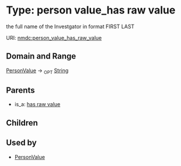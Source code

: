
# Type: person value_has raw value


the full name of the Investgator in format FIRST LAST

URI: [nmdc:person_value_has_raw_value](https://microbiomedata/meta/person_value_has_raw_value)


## Domain and Range

[PersonValue](PersonValue.md) ->  <sub>OPT</sub> [String](types/String.md)

## Parents

 *  is_a: [has raw value](has_raw_value.md)

## Children


## Used by

 * [PersonValue](PersonValue.md)
